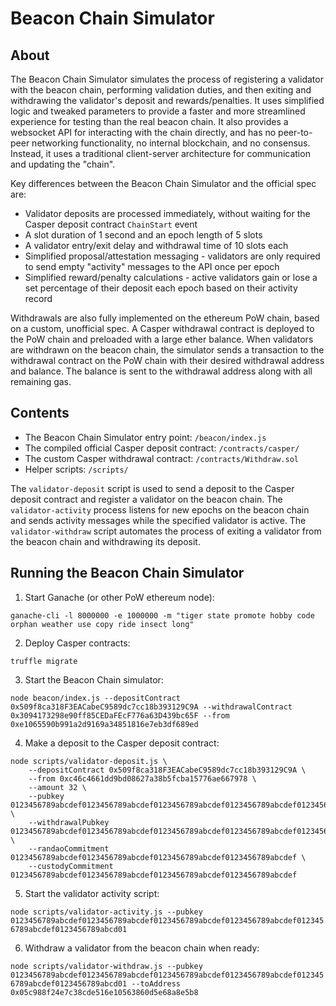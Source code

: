 # Beacon Chain Simulator

## About

The Beacon Chain Simulator simulates the process of registering a validator with the beacon chain, performing validation duties, and then exiting and withdrawing the validator's deposit and rewards/penalties.
It uses simplified logic and tweaked parameters to provide a faster and more streamlined experience for testing than the real beacon chain.
It also provides a websocket API for interacting with the chain directly, and has no peer-to-peer networking functionality, no internal blockchain, and no consensus.
Instead, it uses a traditional client-server architecture for communication and updating the "chain".

Key differences between the Beacon Chain Simulator and the official spec are:
* Validator deposits are processed immediately, without waiting for the Casper deposit contract `ChainStart` event
* A slot duration of 1 second and an epoch length of 5 slots
* A validator entry/exit delay and withdrawal time of 10 slots each
* Simplified proposal/attestation messaging - validators are only required to send empty "activity" messages to the API once per epoch
* Simplified reward/penalty calculations - active validators gain or lose a set percentage of their deposit each epoch based on their activity record

Withdrawals are also fully implemented on the ethereum PoW chain, based on a custom, unofficial spec.
A Casper withdrawal contract is deployed to the PoW chain and preloaded with a large ether balance.
When validators are withdrawn on the beacon chain, the simulator sends a transaction to the withdrawal contract on the PoW chain with their desired withdrawal address and balance.
The balance is sent to the withdrawal address along with all remaining gas.

## Contents

* The Beacon Chain Simulator entry point: `/beacon/index.js`
* The compiled official Casper deposit contract: `/contracts/casper/`
* The custom Casper withdrawal contract: `/contracts/Withdraw.sol`
* Helper scripts: `/scripts/`

The `validator-deposit` script is used to send a deposit to the Casper deposit contract and register a validator on the beacon chain.
The `validator-activity` process listens for new epochs on the beacon chain and sends activity messages while the specified validator is active.
The `validator-withdraw` script automates the process of exiting a validator from the beacon chain and withdrawing its deposit.

## Running the Beacon Chain Simulator

1. Start Ganache (or other PoW ethereum node):

`ganache-cli -l 8000000 -e 1000000 -m "tiger state promote hobby code orphan weather use copy ride insect long"`

2. Deploy Casper contracts:

`truffle migrate`

3. Start the Beacon Chain simulator:

`node beacon/index.js --depositContract 0x509f8ca318F3EACabeC9589dc7cc18b393129C9A --withdrawalContract 0x3094173298e90ff85CEDaFEcF776a63D439bc65F --from 0xe1065590b991a2d9169a34851816e7eb3df689ed`

4. Make a deposit to the Casper deposit contract:

```
node scripts/validator-deposit.js \
    --depositContract 0x509f8ca318F3EACabeC9589dc7cc18b393129C9A \
    --from 0xc46c4661dd9bd08627a38b5fcba15776ae667978 \
    --amount 32 \
    --pubkey 0123456789abcdef0123456789abcdef0123456789abcdef0123456789abcdef0123456789abcdef0123456789abcd01 \
    --withdrawalPubkey 0123456789abcdef0123456789abcdef0123456789abcdef0123456789abcdef0123456789abcdef0123456789abcdef \
    --randaoCommitment 0123456789abcdef0123456789abcdef0123456789abcdef0123456789abcdef \
    --custodyCommitment 0123456789abcdef0123456789abcdef0123456789abcdef0123456789abcdef
```

5. Start the validator activity script:

`node scripts/validator-activity.js --pubkey 0123456789abcdef0123456789abcdef0123456789abcdef0123456789abcdef0123456789abcdef0123456789abcd01`

6. Withdraw a validator from the beacon chain when ready:

`node scripts/validator-withdraw.js --pubkey 0123456789abcdef0123456789abcdef0123456789abcdef0123456789abcdef0123456789abcdef0123456789abcd01 --toAddress 0x05c988f24e7c38cde516e10563860d5e68a8e5b8`
